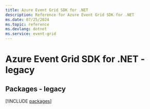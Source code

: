 ```yaml
---
title: Azure Event Grid SDK for .NET
description: Reference for Azure Event Grid SDK for .NET
ms.date: 07/25/2024
ms.topic: reference
ms.devlang: dotnet
ms.service: event-grid
---
```

# Azure Event Grid SDK for .NET - legacy
## Packages - legacy
[!INCLUDE [packages](event-grid-index.md)]
